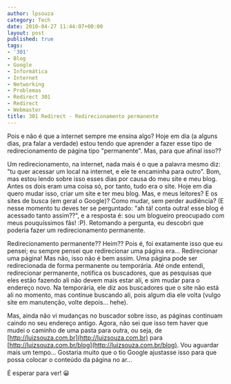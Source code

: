 ```yaml
---
author: lpsouza
category: Tech
date: 2010-04-27 11:44:07+00:00
layout: post
published: true
tags:
- '301'
- Blog
- Google
- Informática
- Internet
- Networking
- Problemas
- Redirect 301
- Redirect
- Webmaster
title: 301 Redirect - Redirecionamento permanente
---
```


Pois e não é que a internet sempre me ensina algo? Hoje em dia (a alguns dias, pra falar a verdade) estou tendo que aprender a fazer esse tipo de redirecionamento de página tipo "permanente". Mas, para que afinal isso??

Um redirecionamento, na internet, nada mais é o que a palavra mesmo diz: "tu quer acessar um local na internet, e ele te encaminha para outro". Bom, mas estou lendo sobre isso esses dias por causa do meu site e meu blog. Antes os dois eram uma coisa só, por tanto, tudo era o site. Hoje em dia quero mudar isso, criar um site e ter meu blog. Mas, e meus leitores? E os sites de busca (em geral o Google)? Como mudar, sem perder audiência? (E nesse momento tu deves ter se perguntado: "ah tá! conta outra! esse blog é acessado tanto assim??", e a resposta é: sou um blogueiro preocupado com meus pouquíssimos fãs! :P). Retomando a pergunta, eu descobri que poderia fazer um redirecionamento permanente.

Redirecionamento permanente?? Heim?? Pois é, foi exatamente isso que eu pensei; eu sempre pensei que redirecionar uma página era... Redirecionar uma página! Mas não, isso não é bem assim. Uma página pode ser redirecionada de forma permanente ou temporária. Até onde entendi, redirecionar permanente, notifica os buscadores, que as pesquisas que eles estão fazendo ali não devem mais estar ali, e sim mudar para o endereço novo. Na temporária, ele diz aos buscadores que o site não está ali no momento, mas continue buscando ali, pois algum dia ele volta (vulgo site em manutenção, volte depois... hehe).

Mas, ainda não vi mudanças no buscador sobre isso, as páginas continuam caindo no seu endereço antigo. Agora, não sei que isso tem haver que mudei o caminho de uma pasta para outra, ou seja, de [http://luizsouza.com.br](http://luizsouza.com.br) para [http://luizsouza.com.br/blog](http://luizsouza.com.br/blog). Vou aguardar mais um tempo... Gostaria muito que o tio Google ajustasse isso para que possa colocar o conteúdo da página no ar...

É esperar para ver! 😀